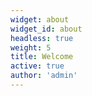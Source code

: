 ```yaml
---
widget: about
widget_id: about
headless: true
weight: 5
title: Welcome
active: true
author: 'admin'
---
```

